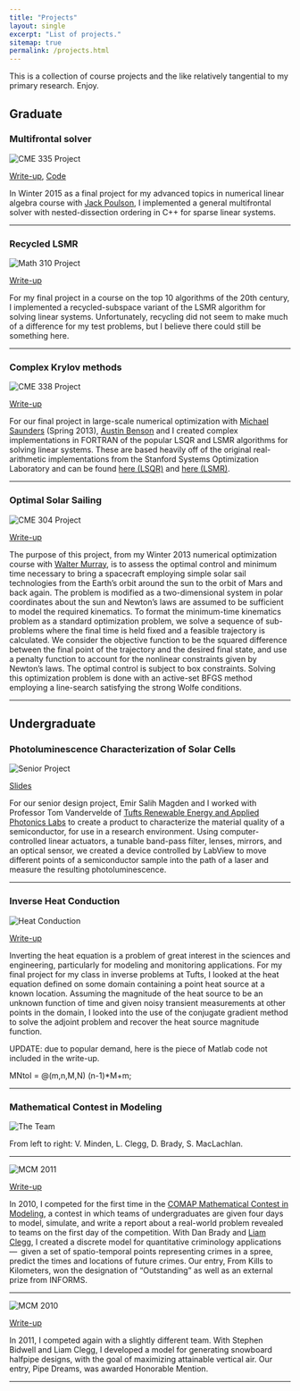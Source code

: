 ```yaml
---
title: "Projects"
layout: single
excerpt: "List of projects."
sitemap: true
permalink: /projects.html
---
```


This is a collection of course projects and the like relatively tangential to my primary research.  Enjoy.


## Graduate

### Multifrontal solver

![CME 335 Project](images/mf.png)

 [Write-up](docs/project_cme335.pdf), [Code](https://github.com/victorminden/updating-multifrontal)

In Winter 2015 as a final project for my advanced topics in numerical linear algebra course with [Jack Poulson](http://web.stanford.edu/~poulson/), I implemented a general multifrontal solver with nested-dissection ordering in C\+\+ for sparse linear systems.

- - -

### Recycled LSMR

![Math 310 Project](images/rlsmr.png)

 [Write-up](docs/project_math310.pdf)

For my final project in a course on the top 10 algorithms of the 20th century, I implemented a recycled-subspace variant of the LSMR algorithm for solving linear systems.  Unfortunately, recycling did not seem to make much of a difference for my test problems, but I believe there could still be something here.

- - -


### Complex Krylov methods

![CME 338 Project](images/golubkahan.png)

 [Write-up](docs/project_cme338.pdf)

For our final project in large-scale numerical optimization with [Michael Saunders](http://stanford.edu/~saunders/) (Spring 2013), [Austin Benson](http://stanford.edu/~arbenson/) and I created complex implementations in FORTRAN of the popular LSQR and LSMR algorithms for solving linear systems.  These are based heavily off of the original real-arithmetic implementations from the Stanford Systems Optimization Laboratory and can be found [here (LSQR)](http://web.stanford.edu/group/SOL/software/lsqr/) and [here (LSMR)](http://web.stanford.edu/group/SOL/software/lsmr/).

- - -

### Optimal Solar Sailing

![CME 304 Project](images/sailoutput.png)

[Write-up](docs/solarsail.pdf)

The purpose of this project, from my Winter 2013 numerical optimization course with [Walter Murray](http://web.stanford.edu/~walter/), is to assess the optimal control and minimum time necessary to bring a spacecraft employing simple solar sail technologies from the Earth’s orbit around the sun to the orbit of Mars and back again. The problem is modified as a two-dimensional system in polar coordinates about the sun and Newton’s laws are assumed to be sufficient to model the required kinematics.
To format the minimum-time kinematics problem as a standard optimization problem, we solve a sequence of sub-problems where the final time is held fixed and a feasible trajectory is calculated. We consider the objective function to be the squared difference between the final point of the trajectory and the desired final state, and use a penalty function to account for the nonlinear constraints given by Newton’s laws. The optimal control is subject to box constraints.
Solving this optimization problem is done with an active-set BFGS method employing a line-search satisfying the strong Wolfe conditions.

- - -






## Undergraduate

### Photoluminescence Characterization of Solar Cells

![Senior Project](images/pl.png)

[Slides](docs/APS-PL.pdf)

For our senior design project, Emir Salih Magden and I worked with Professor Tom Vandervelde of [Tufts Renewable Energy and Applied Photonics Labs](http://reap.ece.tufts.edu/) to create a product to characterize the material quality of a semiconductor, for use in a research environment. Using computer-controlled linear actuators, a tunable band-pass filter, lenses, mirrors, and an optical sensor, we created a device controlled by LabView to move different points of a semiconductor sample into the path of a laser and measure the resulting photoluminescence.

- - -

### Inverse Heat Conduction

![Heat Conduction](images/heat.png)

[Write-up](docs/inverseproject.pdf)

Inverting the heat equation is a problem of great interest in the sciences and engineering, particularly for modeling and monitoring applications. For my final project for my class in inverse problems at Tufts, I looked at the heat equation defined on some domain containing a point heat source at a known location. Assuming the magnitude of the heat source to be an unknown function of time and given noisy transient measurements at other points in the domain, I looked into the use of the conjugate gradient method to solve the adjoint problem and recover the heat source magnitude function.

UPDATE: due to popular demand, here is the piece of Matlab code not included in the write-up.

MNtoI = @(m,n,M,N)  (n-1)*M+m;  
 

- - -

### Mathematical Contest in Modeling

![The Team](images/mcm.jpg)

From left to right: V. Minden, L. Clegg, D. Brady, S. MacLachlan.

- - -

![MCM 2011](images/kills.png)

[Write-up](docs/mcm1.pdf)

In 2010, I competed for the first time in the [COMAP Mathematical Contest in Modeling](http://www.comap.com/undergraduate/contests/mcm/), a contest in which teams of undergraduates are given four days to model, simulate, and write a report about a real-world problem revealed to teams on the first day of the competition. With Dan Brady and [Liam Clegg](http://liamclegg.com/), I created a discrete model for quantitative criminology applications  —  given a set of spatio-temporal points representing crimes in a spree, predict the times and locations of future crimes. Our entry, From Kills to Kilometers, won the designation of “Outstanding” as well as an external prize from INFORMS.

- - -

![MCM 2010](images/snow.png)

[Write-up](docs/mcm2.pdf)

In 2011, I competed again with a slightly different team. With Stephen Bidwell and Liam Clegg, I developed a model for generating snowboard halfpipe designs, with the goal of maximizing attainable vertical air. Our entry, Pipe Dreams, was awarded Honorable Mention.

- - -

